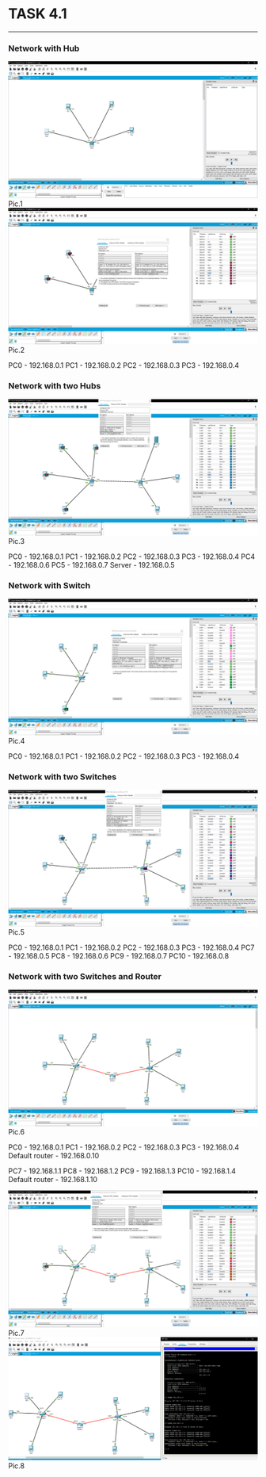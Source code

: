 # TASK 4.1 #
------
### Network with Hub ###
![Hub1](images/4-1-1.png)
Pic.1
![Hub2](images/4-1-2.png)
Pic.2

PC0 - 192.168.0.1
PC1 - 192.168.0.2
PC2 - 192.168.0.3
PC3 - 192.168.0.4
### Network with two Hubs ###
![Hub3](images/4-1-3.png)
Pic.3

PC0 - 192.168.0.1
PC1 - 192.168.0.2
PC2 - 192.168.0.3
PC3 - 192.168.0.4
PC4 - 192.168.0.6
PC5 - 192.168.0.7
Server - 192.168.0.5
### Network with Switch ###
![Switch1](images/4-1-4.png)
Pic.4

PC0 - 192.168.0.1
PC1 - 192.168.0.2
PC2 - 192.168.0.3
PC3 - 192.168.0.4
### Network with two Switches ###
![Switch2](images/4-1-5.png)
Pic.5

PC0 - 192.168.0.1
PC1 - 192.168.0.2
PC2 - 192.168.0.3
PC3 - 192.168.0.4
PC7 - 192.168.0.5
PC8 - 192.168.0.6
PC9 - 192.168.0.7
PC10 - 192.168.0.8
### Network with two Switches and Router ###
![Router1](images/4-1-6.png)
Pic.6

PC0 - 192.168.0.1
PC1 - 192.168.0.2
PC2 - 192.168.0.3
PC3 - 192.168.0.4
Default router - 192.168.0.10

PC7 - 192.168.1.1
PC8 - 192.168.1.2
PC9 - 192.168.1.3
PC10 - 192.168.1.4
Default router - 192.168.1.10

![Router2](images/4-1-7.png)
Pic.7
![Router3](images/4-1-8.png)
Pic.8

